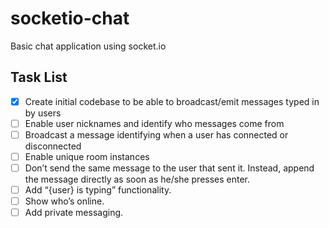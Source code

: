 # socketio-chat
Basic chat application using socket.io

## Task List
- [x] Create initial codebase to be able to broadcast/emit messages typed in by users
- [ ] Enable user nicknames and identify who messages come from
- [ ] Broadcast a message identifying when a user has connected or disconnected
- [ ] Enable unique room instances
- [ ] Don’t send the same message to the user that sent it. Instead, append the message directly as soon as he/she presses enter.
- [ ] Add “{user} is typing” functionality.
- [ ] Show who’s online.
- [ ] Add private messaging.